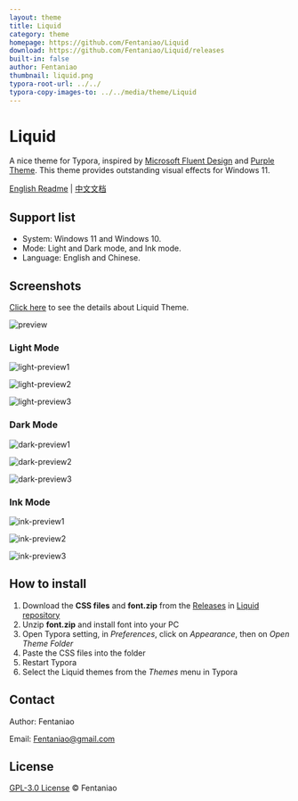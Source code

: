 ```yaml
---
layout: theme
title: Liquid
category: theme
homepage: https://github.com/Fentaniao/Liquid
download: https://github.com/Fentaniao/Liquid/releases
built-in: false
author: Fentaniao
thumbnail: liquid.png
typora-root-url: ../../
typora-copy-images-to: ../../media/theme/Liquid
---
```

# Liquid

A nice theme for Typora, inspired by [Microsoft Fluent Design](https://www.microsoft.com/design/fluent/#/) and [Purple Theme](https://github.com/hliu202/typora-purple-theme). This theme provides outstanding visual effects for Windows 11.

[English Readme](https://github.com/Fentaniao/Liquid/blob/main/README.md) | [中文文档](https://github.com/Fentaniao/Liquid/blob/Liquid/README_zh.md)

## Support list

- System: Windows 11 and Windows 10.
- Mode: Light and Dark mode, and Ink mode.
- Language: English and Chinese.

## Screenshots

[Click here](https://github.com/Fentaniao/Liquid/blob/main/Preview.md) to see the details about Liquid Theme.

![preview](/media/theme/liquid/preview.png)

### Light Mode

![light-preview1](/media/theme/liquid/light-preview1.png)

![light-preview2](/media/theme/liquid/light-preview2.png)

![light-preview3](/media/theme/liquid/light-preview3.png)

### Dark Mode

![dark-preview1](/media/theme/liquid/dark-preview1.png)

![dark-preview2](/media/theme/liquid/dark-preview2.png)

![dark-preview3](/media/theme/liquid/dark-preview3.png)

### Ink Mode

![ink-preview1](/media/theme/liquid/ink-preview1.png)

![ink-preview2](/media/theme/liquid/ink-preview2.png)

![ink-preview3](/media/theme/liquid/ink-preview3.png)

## How to install

1. Download the **CSS files** and **font.zip** from the [Releases](https://github.com/Fentaniao/Liquid/releases) in [Liquid repository](https://github.com/Fentaniao/Liquid/)
1. Unzip **font.zip** and install font into your PC
2. Open Typora setting, in *Preferences*, click on *Appearance*, then on *Open Theme Folder*
3. Paste the CSS files into the folder
4. Restart Typora
4. Select the Liquid themes from the *Themes* menu in Typora

## Contact

Author: Fentaniao

Email: Fentaniao@gmail.com

## License

[GPL-3.0 License](https://github.com/Fentaniao/Liquid/blob/main/LICENSE) © Fentaniao
